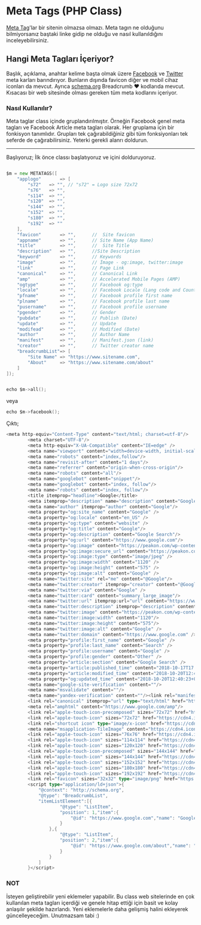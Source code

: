 # Meta Tags (PHP Class)

[Meta Tag](https://www.w3schools.com/tags/tag_meta.asp)'lar bir sitenin olmazsa olmazı. Meta tagın ne olduğunu bilmiyorsanız baştaki linke gidip ne olduğu ve nasıl kullanıldığını inceleyebilirsiniz. 

## Hangi Meta Tagları İçeriyor?

Başlık, açıklama, anahtar kelime başta olmak üzere [Facebook](https://developers.facebook.com/docs/sharing/webmasters/) ve [Twitter](https://developer.twitter.com/en/docs/tweets/optimize-with-cards/guides/getting-started.html) meta karları barındırıyor. Bunların dışında favicon diğer ve mobil cihaz iconları da mevcut. Ayrıca [schema.org](https://schema.org/breadcrumb) Breadcrumb ❤ kodlarıda mevcut. Kısacası bir web sitesinde olması gereken tüm meta kodlarını içeriyor.


### Nasıl Kullanılır?

Meta taglar class içinde gruplandırılmıştır. Örneğin Facebook genel meta tagları ve Facebook Article meta tagları olarak. Her gruplama için bir fonkisyon tanımlıdır. Grupları tek çağırabildiğiniz gibi tüm fonksiyonları tek seferde de çağırabilirsiniz. Yeterki gerekli alanrı doldurun.

---
Başlıyoruz;
İlk önce classı başlatıyoruz ve içini dolduruyoruz.

```go

$m = new METATAGS([
	"applogo" 		=> [
		"s72" 	=> "", // "s72" = Logo size 72x72
		"s76" 	=> "",
		"s114" 	=> "",
		"s120" 	=> "",
		"s144" 	=> "",
		"s152" 	=> "",
		"s180" 	=> "",
		"s192" 	=> ""
	],
	"favicon" 		=> "",		//	Site favicon
	"appname" 		=> "", 		// Site Name (App Name)
	"title" 		=> "",		//	Site Title
	"description" 	=> "",		//Site Description
	"keyword" 		=> "",		// Keywords
	"image" 		=> "",		// İmage - og:image, twitter:image
	"link" 			=> "",		// Page Link
	"canonical" 	=> "",		// Canonical Link
	"amp" 			=> "",		// Accelerated Mobile Pages (AMP)
	"ogtype" 		=> "",		// Facebook og:type
	"locale" 		=> "",		// Facebook Locale (Lang code and Country Code) eg: en_GB
	"pfname" 		=> "",		// Facebook profile first name
	"plname" 		=> "",		// Facebook profile last name
	"pusername" 	=> "",		// Facebook profile username
	"pgender" 		=> "",		// Gender
	"pubdate" 		=> "",		// Publish (Date)
	"update" 		=> "",		// Update
	"modifead"		=> "",		// Modified (Date)
	"author"		=> "",		// Author Name
	"manifest"		=> "", 		// Manifest.json (link)
	"creator"		=> "",		// Twitter creator name
	"breadcrumbList"=> [		
		"Site Name" => "https://www.sitename.com",
		"About" 	=> "https://www.sitename.com/about"
	]
]);


echo $m->all();

```
veya 
```go
echo $m->facebook();
```
Çıktı;
```go
<meta http-equiv="Content-Type" content="text/html; charset=utf-8"/>
		<meta charset="UTF-8"/>
		<meta http-equiv="X-UA-Compatible" content="IE=edge" />
		<meta name="viewport" content="width=device-width, initial-scale=1.0"/>
		<meta name="robots" content="index,follow"/>
		<meta name="revisit-after" content="1 days"/>
		<meta name="referrer" content="origin-when-cross-origin"/>
		<meta name="robots" content="all"/>
		<meta name="googlebot" content="snippet"/>
		<meta name="googlebot" content="index, follow"/>
		<meta name="robots" content="index, follow"/>
		<title itemprop="headline">Google</title>
		<meta itemprop="description" name="description" content="Google Search"/><meta name="keywords" content="Google, Search">
		<meta name="author" itemprop="author" content="Google"/>
		<meta property="og:site_name" content="Google" />
		<meta property="og:locale" content="en_US" />
		<meta property="og:type" content="website" />
		<meta property="og:title" content="Google"/>
		<meta property="og:description" content="Google Search"/>
		<meta property="og:url" content="https://www.google.com"/>
		<meta property="og:image" content="https://peakon.com/wp-content/uploads/2018/06/google-company-culture-5-1120x575.jpg"/>
		<meta property="og:image:secure_url" content="https://peakon.com/wp-content/uploads/2018/06/google-company-culture-5-1120x575.jpg" />
		<meta property="og:image:type" content="image/jpeg" />
		<meta property="og:image:width" content="1120" />
		<meta property="og:image:height" content="575" />
		<meta property="og:image:alt" content="Google" />
		<meta name="twitter:site" rel="me" content="@Google"/>
		<meta name="twitter:creator" itemprop="creator" content="@Google" />
		<meta name="twitter:via" content="Google" />
		<meta name="twitter:card" content="summary_large_image"/>
		<meta name="twitter:url" itemprop:url="url" content="https://www.google.com"/>
		<meta name="twitter:description" itemprop="description" content="Google Search"/>
		<meta name="twitter:image" content="https://peakon.com/wp-content/uploads/2018/06/google-company-culture-5-1120x575.jpg"/>
		<meta name="twitter:image:width" content="1120"/>
		<meta name="twitter:image:height" content="575"/>
		<meta name="twitter:image:alt" content="Google" />
		<meta name="twitter:domain" content="https://www.google.com" />
		<meta property="profile:first_name" content="Google" />
		<meta property="profile:last_name" content="Search" />
		<meta property="profile:username" content="Google" />
		<meta property="profile:gender" content="Other" />
		<meta property="article:section" content="Google Search" />
		<meta property="article:published_time" content="2018-10-17T17:05:54+0000" />
		<meta property="article:modified_time" content="2018-10-20T12:40:23+0000" />
		<meta property="og:updated_time" content="2018-10-20T12:40:23+0000" />
		<meta name="google-site-verification" content=""/>
		<meta name="msvalidate" content=""/>
		<meta name="yandex-verification" content=""/><link rel="manifest" href="https://www.google.com/manifest.json"/>
		<link rel="canonical" itemprop="url" type="text/html" href="https://www.google.com"/>
		<meta rel="amphtml" content="https://www.google.com/amp"/>
		<link rel="apple-touch-icon-precomposed" sizes="72x72" href="https://cdn4.iconfinder.com/data/icons/new-google-logo-2015/400/new-google-favicon-512.png">
		<link rel="apple-touch-icon" sizes="72x72" href="https://cdn4.iconfinder.com/data/icons/new-google-logo-2015/400/new-google-favicon-512.png"/>
		<link rel="shortcut icon" type="image/x-icon" href="https://cdn4.iconfinder.com/data/icons/new-google-logo-2015/400/new-google-favicon-512.png"/>
		<meta name="msapplication-TileImage" content="https://cdn4.iconfinder.com/data/icons/new-google-logo-2015/400/new-google-favicon-512.png" />
		<link rel="apple-touch-icon" sizes="76x76" href="https://cdn4.iconfinder.com/data/icons/new-google-logo-2015/400/new-google-favicon-512.png"/>
		<link rel="apple-touch-icon" sizes="114x114" href="https://cdn4.iconfinder.com/data/icons/new-google-logo-2015/400/new-google-favicon-512.png"/>
		<link rel="apple-touch-icon" sizes="120x120" href="https://cdn4.iconfinder.com/data/icons/new-google-logo-2015/400/new-google-favicon-512.png"/>
		<link rel="apple-touch-icon-precomposed" sizes="144x144" href="https://cdn4.iconfinder.com/data/icons/new-google-logo-2015/400/new-google-favicon-512.png">
		<link rel="apple-touch-icon" sizes="144x144" href="https://cdn4.iconfinder.com/data/icons/new-google-logo-2015/400/new-google-favicon-512.png"/>
		<link rel="apple-touch-icon" sizes="152x152" href="https://cdn4.iconfinder.com/data/icons/new-google-logo-2015/400/new-google-favicon-512.png"/>
		<link rel="apple-touch-icon" sizes="180x180" href="https://cdn4.iconfinder.com/data/icons/new-google-logo-2015/400/new-google-favicon-512.png"/>
		<link rel="apple-touch-icon" sizes="192x192" href="https://cdn4.iconfinder.com/data/icons/new-google-logo-2015/400/new-google-favicon-512.png"/>
		<link rel="favicon" sizes="32x32" type="image/png" href="https://cdn4.iconfinder.com/data/icons/new-google-logo-2015/400/new-google-favicon-512.png"/>
		<script type="application/ld+json">{
			"@context": "http://schema.org",
			"@type": "BreadcrumbList",
			"itemListElement":[{
					"@type": "ListItem",
					"position": 1,"item":{
						"@id": "https://www.google.com","name": "Google"
					}
				},{
					"@type": "ListItem",
					"position": 2,"item":{
						"@id": "https://www.google.com/about","name": "About"
					}
				}
			]
		}</script>
```

### NOT
İsteyen geliştirebilir yeni eklemeler yapabilir. Bu class web sitelerinde en çok kullanılan meta tagları içerdiği ve genele hitap ettiği için basit ve kolay anlaşılır şekilde hazırlandı. Yeni eklemelerle daha gelişmiş halini ekleyerek güncelleyeceğim. Unutmazsam tabi :)


